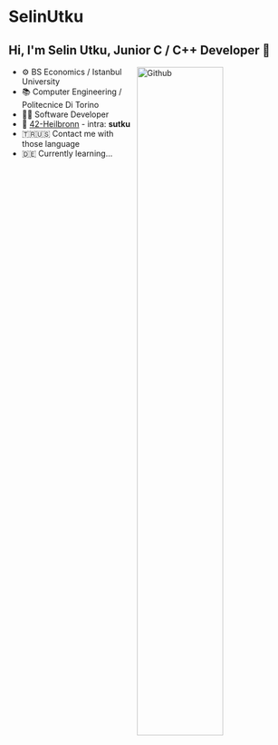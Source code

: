 # SelinUtku
## Hi, I'm Selin Utku, Junior C / C++ Developer 🚀

<img width="55%" align="right" alt="Github" src="![image](https://user-images.githubusercontent.com/118751159/216596394-5c93f1dc-11f5-4a11-b3cf-a096051db5a0.png)" />

- ⚙️&nbsp;BS Economics / Istanbul University
- 📚&nbsp;Computer Engineering / Politecnice Di Torino
- 👨‍💻&nbsp;Software Developer
- 🐥&nbsp;<a target="_blank" href="https://www.42heilbronn.de/en/">42-Heilbronn</a> - intra: <b>sutku</b>
- 🇹🇷🇺🇸 Contact me with those language 
- 🇩🇪 Currently learning...
